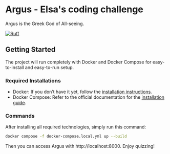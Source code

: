 # Argus - Elsa's coding challenge

Argus is the Greek God of All-seeing. 


[![Ruff](https://img.shields.io/endpoint?url=https://raw.githubusercontent.com/astral-sh/ruff/main/assets/badge/v2.json)](https://github.com/astral-sh/ruff)

## Getting Started

The project will run completely with Docker and Docker Compose for easy-to-install and easy-to-run setup.

### Required Installations
- Docker: If you don’t have it yet, follow the [installation instructions](https://docs.docker.com/get-started/get-docker/#supported-platforms).
- Docker Compose: Refer to the official documentation for the [installation guide](https://docs.docker.com/compose/install/).

### Commands
After installing all required technologies, simply run this command:

```bash
docker compose -f docker-compose.local.yml up --build
```

Then you can access Argus with http://localhost:8000. Enjoy quizzing!
